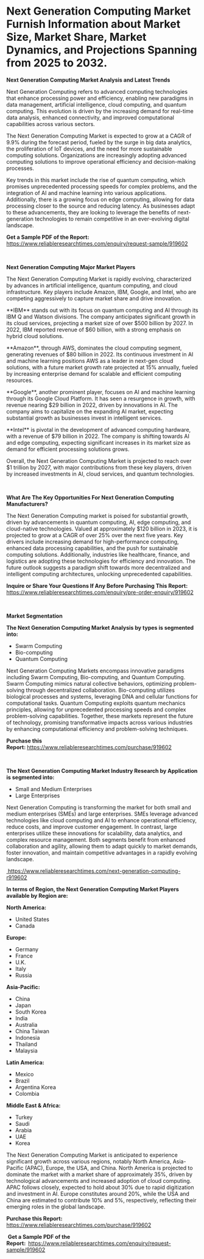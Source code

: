 <p><h1>Next Generation Computing Market Furnish Information about Market Size, Market Share, Market Dynamics, and Projections Spanning from 2025 to 2032.</h1></p><p><strong>Next Generation Computing Market Analysis and Latest Trends</strong></p>
<p><p>Next Generation Computing refers to advanced computing technologies that enhance processing power and efficiency, enabling new paradigms in data management, artificial intelligence, cloud computing, and quantum computing. This evolution is driven by the increasing demand for real-time data analysis, enhanced connectivity, and improved computational capabilities across various sectors.</p><p>The Next Generation Computing Market is expected to grow at a CAGR of 9.9% during the forecast period, fueled by the surge in big data analytics, the proliferation of IoT devices, and the need for more sustainable computing solutions. Organizations are increasingly adopting advanced computing solutions to improve operational efficiency and decision-making processes.</p><p>Key trends in this market include the rise of quantum computing, which promises unprecedented processing speeds for complex problems, and the integration of AI and machine learning into various applications. Additionally, there is a growing focus on edge computing, allowing for data processing closer to the source and reducing latency. As businesses adapt to these advancements, they are looking to leverage the benefits of next-generation technologies to remain competitive in an ever-evolving digital landscape.</p></p>
<p><strong>Get a Sample PDF of the Report:&nbsp;</strong> <a href="https://www.reliableresearchtimes.com/enquiry/request-sample/919602?utm_campaign=3361&utm_medium=2&utm_source=Github&utm_content=ia&utm_term=17042025&utm_id=next-generation-computing">https://www.reliableresearchtimes.com/enquiry/request-sample/919602</a></p>
<p>&nbsp;</p>
<p><strong>Next Generation Computing Major Market Players</strong></p>
<p><p>The Next Generation Computing Market is rapidly evolving, characterized by advances in artificial intelligence, quantum computing, and cloud infrastructure. Key players include Amazon, IBM, Google, and Intel, who are competing aggressively to capture market share and drive innovation.</p><p>**IBM** stands out with its focus on quantum computing and AI through its IBM Q and Watson divisions. The company anticipates significant growth in its cloud services, projecting a market size of over $500 billion by 2027. In 2022, IBM reported revenue of $60 billion, with a strong emphasis on hybrid cloud solutions.</p><p>**Amazon**, through AWS, dominates the cloud computing segment, generating revenues of $80 billion in 2022. Its continuous investment in AI and machine learning positions AWS as a leader in next-gen cloud solutions, with a future market growth rate projected at 15% annually, fueled by increasing enterprise demand for scalable and efficient computing resources.</p><p>**Google**, another prominent player, focuses on AI and machine learning through its Google Cloud Platform. It has seen a resurgence in growth, with revenue nearing $29 billion in 2022, driven by innovations in AI. The company aims to capitalize on the expanding AI market, expecting substantial growth as businesses invest in intelligent services.</p><p>**Intel** is pivotal in the development of advanced computing hardware, with a revenue of $79 billion in 2022. The company is shifting towards AI and edge computing, expecting significant increases in its market size as demand for efficient processing solutions grows.</p><p>Overall, the Next Generation Computing Market is projected to reach over $1 trillion by 2027, with major contributions from these key players, driven by increased investments in AI, cloud services, and quantum technologies.</p></p>
<p>&nbsp;</p>
<p><strong>What Are The Key Opportunities For Next Generation Computing Manufacturers?</strong></p>
<p><p>The Next Generation Computing market is poised for substantial growth, driven by advancements in quantum computing, AI, edge computing, and cloud-native technologies. Valued at approximately $120 billion in 2023, it is projected to grow at a CAGR of over 25% over the next five years. Key drivers include increasing demand for high-performance computing, enhanced data processing capabilities, and the push for sustainable computing solutions. Additionally, industries like healthcare, finance, and logistics are adopting these technologies for efficiency and innovation. The future outlook suggests a paradigm shift towards more decentralized and intelligent computing architectures, unlocking unprecedented capabilities.</p></p>
<p><strong>Inquire or Share Your Questions If Any Before Purchasing This Report:</strong> <a href="https://www.reliableresearchtimes.com/enquiry/pre-order-enquiry/919602?utm_campaign=3361&utm_medium=2&utm_source=Github&utm_content=ia&utm_term=17042025&utm_id=next-generation-computing">https://www.reliableresearchtimes.com/enquiry/pre-order-enquiry/919602</a></p>
<p>&nbsp;</p>
<p><strong>Market Segmentation</strong></p>
<p><strong>The Next Generation Computing Market Analysis by types is segmented into:</strong></p>
<p><ul><li>Swarm Computing</li><li>Bio-computing</li><li>Quantum Computing</li></ul></p>
<p><p>Next Generation Computing Markets encompass innovative paradigms including Swarm Computing, Bio-computing, and Quantum Computing. Swarm Computing mimics natural collective behaviors, optimizing problem-solving through decentralized collaboration. Bio-computing utilizes biological processes and systems, leveraging DNA and cellular functions for computational tasks. Quantum Computing exploits quantum mechanics principles, allowing for unprecedented processing speeds and complex problem-solving capabilities. Together, these markets represent the future of technology, promising transformative impacts across various industries by enhancing computational efficiency and problem-solving techniques.</p></p>
<p><strong>Purchase this Report:&nbsp;</strong><a href="https://www.reliableresearchtimes.com/purchase/919602?utm_campaign=3361&utm_medium=2&utm_source=Github&utm_content=ia&utm_term=17042025&utm_id=next-generation-computing">https://www.reliableresearchtimes.com/purchase/919602</a></p>
<p>&nbsp;</p>
<p><strong>The Next Generation Computing Market Industry Research by Application is segmented into:</strong></p>
<p><ul><li>Small and Medium Enterprises</li><li>Large Enterprises</li></ul></p>
<p><p>Next Generation Computing is transforming the market for both small and medium enterprises (SMEs) and large enterprises. SMEs leverage advanced technologies like cloud computing and AI to enhance operational efficiency, reduce costs, and improve customer engagement. In contrast, large enterprises utilize these innovations for scalability, data analytics, and complex resource management. Both segments benefit from enhanced collaboration and agility, allowing them to adapt quickly to market demands, foster innovation, and maintain competitive advantages in a rapidly evolving landscape.</p></p>
<p><a href="https://www.reliableresearchtimes.com/next-generation-computing-r919602?utm_campaign=3361&utm_medium=2&utm_source=Github&utm_content=ia&utm_term=17042025&utm_id=next-generation-computing">&nbsp;https://www.reliableresearchtimes.com/next-generation-computing-r919602</a></p>
<p><strong>In terms of Region, the Next Generation Computing Market Players available by Region are:</strong></p>
<p>
    <p> <strong> North America: </strong>
        <ul>
            <li>United States</li>
            <li>Canada</li>
        </ul>
        </p> 
    <p> <strong> Europe: </strong>
        <ul>
            <li>Germany</li>
            <li>France</li>
            <li>U.K.</li>
            <li>Italy</li>
            <li>Russia</li>
        </ul>
        </p> 
    <p> <strong> Asia-Pacific: </strong>
        <ul>
            <li>China</li>
            <li>Japan</li>
            <li>South Korea</li>
            <li>India</li>
            <li>Australia</li>
            <li>China Taiwan</li>
            <li>Indonesia</li>
            <li>Thailand</li>
            <li>Malaysia</li>
        </ul>
        </p> 
    <p> <strong> Latin America: </strong>
        <ul>
            <li>Mexico</li>
            <li>Brazil</li>
            <li>Argentina Korea</li>
            <li>Colombia</li>
        </ul>
        </p> 
    <p> <strong> Middle East & Africa: </strong>
        <ul>
            <li>Turkey</li>
            <li>Saudi</li>
            <li>Arabia</li>
            <li>UAE</li>
            <li>Korea</li>
        </ul>
    </p>
    </p>
<p><p>The Next Generation Computing Market is anticipated to experience significant growth across various regions, notably North America, Asia-Pacific (APAC), Europe, the USA, and China. North America is projected to dominate the market with a market share of approximately 35%, driven by technological advancements and increased adoption of cloud computing. APAC follows closely, expected to hold about 30% due to rapid digitization and investment in AI. Europe constitutes around 20%, while the USA and China are estimated to contribute 10% and 5%, respectively, reflecting their emerging roles in the global landscape.</p></p>
<p><strong>Purchase this Report: </strong><a href="https://www.reliableresearchtimes.com/purchase/919602?utm_campaign=3361&utm_medium=2&utm_source=Github&utm_content=ia&utm_term=17042025&utm_id=next-generation-computing">https://www.reliableresearchtimes.com/purchase/919602</a></p>
<p>&nbsp;<strong>Get a Sample PDF of the Report:&nbsp;&nbsp;</strong><a href="https://www.reliableresearchtimes.com/enquiry/request-sample/919602?utm_campaign=3361&utm_medium=2&utm_source=Github&utm_content=ia&utm_term=17042025&utm_id=next-generation-computing">https://www.reliableresearchtimes.com/enquiry/request-sample/919602</a></p>
<p><strong></strong></p>
<p><p></p><p></p><p></p></p>